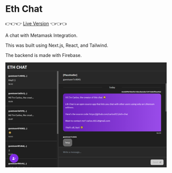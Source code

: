 # Eth Chat

👉👉👉 [Live Version](https://eth-chat.vercel.app/) 👈👈👈

A chat with Metamask Integration.

This was built using Next.js, React, and Tailwind.

The backend is made with Firebase.

![Deploy with Vercel](https://raw.githubusercontent.com/carlos815/eth-chat/main/readme/screenshot.png)
